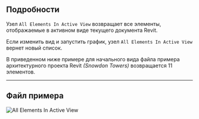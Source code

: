 ## Подробности
Узел `All Elements In Active View` возвращает все элементы, отображаемые в активном виде текущего документа Revit.

Если изменить вид и запустить график, узел `All Elements In Active View` вернет новый список.

В приведенном ниже примере для начального вида файла примера архитектурного проекта Revit _(Snowdon Towers)_ возвращается 11 элементов.
___
## Файл примера

![All Elements In Active View](./DSRevitNodesUI.ElementsInView_img.jpg)
